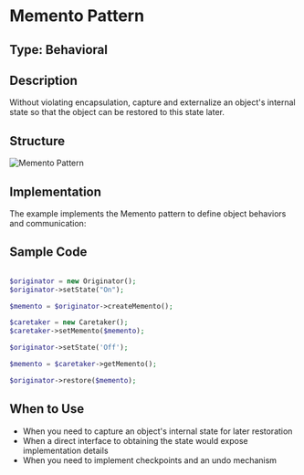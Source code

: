 # Memento Pattern

## Type: Behavioral

## Description
Without violating encapsulation, capture and externalize an object's internal state so that the object can be restored to this state later.

## Structure
![Memento Pattern](https://github.com/olegre/DesignPatterns/blob/master/~images/Memento.png)

## Implementation
The example implements the Memento pattern to define object behaviors and communication:

## Sample Code

```php

$originator = new Originator();
$originator->setState("On");

$memento = $originator->createMemento();

$caretaker = new Caretaker();
$caretaker->setMemento($memento);

$originator->setState('Off');

$memento = $caretaker->getMemento();

$originator->restore($memento);
```

## When to Use
- When you need to capture an object's internal state for later restoration
- When a direct interface to obtaining the state would expose implementation details
- When you need to implement checkpoints and an undo mechanism
